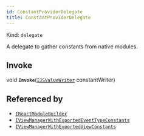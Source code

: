 ```yaml
---
id: ConstantProviderDelegate
title: ConstantProviderDelegate
---
```


Kind: `delegate`

A delegate to gather constants from native modules.

## Invoke
void **`Invoke`**([`IJSValueWriter`](IJSValueWriter) constantWriter)





## Referenced by
- [`IReactModuleBuilder`](IReactModuleBuilder)
- [`IViewManagerWithExportedEventTypeConstants`](IViewManagerWithExportedEventTypeConstants)
- [`IViewManagerWithExportedViewConstants`](IViewManagerWithExportedViewConstants)
